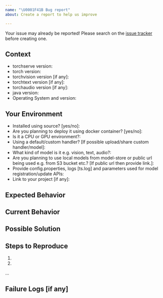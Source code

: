 ```yaml
---
name: "\U0001F41B Bug report"
about: Create a report to help us improve

---
```


Your issue may already be reported!
Please search on the [issue tracker](https://github.com/pytorch/serve/issues) before creating one.

## Context
<!--- How has this issue affected you? What are you trying to accomplish? -->
<!--- Providing context helps us come up with a solution that is most useful in the real world -->
* torchserve version:
* torch version:
* torchvision version [if any]:
* torchtext version [if any]:
* torchaudio version [if any]:
* java version:
* Operating System and version:

## Your Environment
<!--- Include as many relevant details about the environment you experienced the bug in -->
* Installed using source? [yes/no]:
* Are you planning to deploy it using docker container? [yes/no]:
* Is it a CPU or GPU environment?:
* Using a default/custom handler? [If possible upload/share custom handler/model]:
* What kind of model is it e.g. vision, text, audio?:
* Are you planning to use local models from model-store or public url being used e.g. from S3 bucket etc.?
  [If public url then provide link.]:
* Provide config.properties, logs [ts.log] and parameters used for model registration/update APIs:
* Link to your project [if any]:

## Expected Behavior
<!--- If you're describing a bug, tell us what should happen -->

## Current Behavior
<!--- If describing a bug, tell us what happens instead of the expected behavior -->

## Possible Solution
<!--- Not obligatory, but suggest a fix/reason for the bug -->

## Steps to Reproduce
<!--- Provide a link to a live example, or an unambiguous set of steps to -->
<!--- reproduce this bug. Include code to reproduce, if relevant -->
1.
2.
...

## Failure Logs [if any]
<!--- Provide any relevant log snippets or files here. -->

